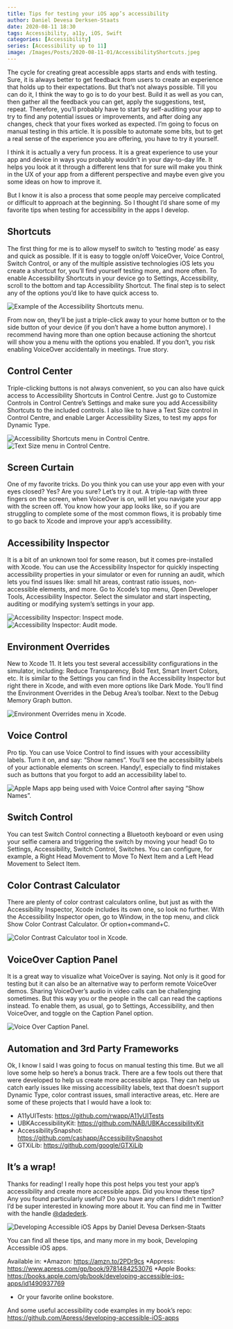 ```yaml
---
title: Tips for testing your iOS app’s accessibility
author: Daniel Devesa Derksen-Staats
date: 2020-08-11 18:30
tags: Accessibility, a11y, iOS, Swift
categories: [Accessibility]
series: [Accessibility up to 11]
image: /Images/Posts/2020-08-11-01/AccessibilityShortcuts.jpeg
---
```


The cycle for creating great accessible apps starts and ends with testing. Sure, it is always better to get feedback from users to create an experience that holds up to their expectations. But that’s not always possible. Till you can do it, I think the way to go is to do your best. Build it as well as you can, then gather all the feedback you can get, apply the suggestions, test, repeat.
Therefore, you’ll probably have to start by self-auditing your app to try to find any potential issues or improvements, and after doing any changes, check that your fixes worked as expected. I’m going to focus on manual testing in this article. It is possible to automate some bits, but to get a real sense of the experience you are offering, you have to try it yourself.

I think it is actually a very fun process. It is a great experience to use your app and device in ways you probably wouldn’t in your day-to-day life. It helps you look at it through a different lens that for sure will make you think in the UX of your app from a different perspective and maybe even give you some ideas on how to improve it.

But I know it is also a process that some people may perceive complicated or difficult to approach at the beginning. So I thought I’d share some of my favorite tips when testing for accessibility in the apps I develop.

## Shortcuts
The first thing for me is to allow myself to switch to ‘testing mode’ as easy and quick as possible. If it is easy to toggle on/off VoiceOver, Voice Control, Switch Control, or any of the multiple assistive technologies iOS lets you create a shortcut for, you’ll find yourself testing more, and more often. To enable Accessibility Shortcuts in your device go to Settings, Accessibility, scroll to the bottom and tap Accessibility Shortcut. The final step is to select any of the options you’d like to have quick access to.

![Example of the Accessibility Shortcuts menu.](/Images/Posts/2020-08-11-01/AccessibilityShortcuts.jpeg)

From now on, they’ll be just a triple-click away to your home button or to the side button of your device (if you don’t have a home button anymore). I recommend having more than one option because actioning the shortcut will show you a menu with the options you enabled. If you don’t, you risk enabling VoiceOver accidentally in meetings. True story.

## Control Center
Triple-clicking buttons is not always convenient, so you can also have quick access to Accessibility Shortcuts in Control Centre. Just go to Customize Controls in Control Centre’s Settings and make sure you add Accessibility Shortcuts to the included controls. I also like to have a Text Size control in Control Centre, and enable Larger Accessibility Sizes, to test my apps for Dynamic Type.

![Accessibility Shortcuts menu in Control Centre.](/Images/Posts/2020-08-11-01/AccessibilityShortcutsControlCenter.jpeg)
![Text Size menu in Control Centre.](/Images/Posts/2020-08-11-01/TextSizeControCenter.jpeg)

## Screen Curtain
One of my favorite tricks. Do you think you can use your app even with your eyes closed? Yes? Are you sure? Let’s try it out. A triple-tap with three fingers on the screen, when VoiceOver is on, will let you navigate your app with the screen off. You know how your app looks like, so if you are struggling to complete some of the most common flows, it is probably time to go back to Xcode and improve your app’s accessibility.

## Accessibility Inspector
It is a bit of an unknown tool for some reason, but it comes pre-installed with Xcode. You can use the Accessibility Inspector for quickly inspecting accessibility properties in your simulator or even for running an audit, which lets you find issues like: small hit areas, contrast ratio issues, non-accessible elements, and more. Go to Xcode’s top menu, Open Developer Tools, Accessibility Inspector. Select the simulator and start inspecting, auditing or modifying system’s settings in your app.

![Accessibility Inspector: Inspect mode.](/Images/Posts/2020-08-11-01/AccessibilityInspectorInspect.png)
![Accessibility Inspector: Audit mode.](/Images/Posts/2020-08-11-01/AccessibilityInspectorAudit.png)

## Environment Overrides
New to Xcode 11. It lets you test several accessibility configurations in the simulator, including: Reduce Transparency, Bold Text, Smart Invert Colors, etc. It is similar to the Settings you can find in the Accessibility Inspector but right there in Xcode, and with even more options like Dark Mode. You’ll find the Environment Overrides in the Debug Area’s toolbar. Next to the Debug Memory Graph button.

![Environment Overrides menu in Xcode.](/Images/Posts/2020-08-11-01/EnvironmentOverrides.png)

## Voice Control
Pro tip. You can use Voice Control to find issues with your accessibility labels. Turn it on, and say: “Show names”. You’ll see the accessibility labels of your actionable elements on screen. Handy!, especially to find mistakes such as buttons that you forgot to add an accessibility label to.

![Apple Maps app being used with Voice Control after saying “Show Names”.](/Images/Posts/2020-08-11-01/VoiceControlShowNames.jpeg)

## Switch Control
You can test Switch Control connecting a Bluetooth keyboard or even using your selfie camera and triggering the switch by moving your head! Go to Settings, Accessibility, Switch Control, Switches. You can configure, for example, a Right Head Movement to Move To Next Item and a Left Head Movement to Select Item.

## Color Contrast Calculator
There are plenty of color contrast calculators online, but just as with the Accessibility Inspector, Xcode includes its own one, so look no further. With the Accessibility Inspector open, go to Window, in the top menu, and click Show Color Contrast Calculator. Or option+command+C.

![Color Contrast Calculator tool in Xcode.](/Images/Posts/2020-08-11-01/ColorContrastCalculator.png)

## VoiceOver Caption Panel
It is a great way to visualize what VoiceOver is saying. Not only is it good for testing but it can also be an alternative way to perform remote VoiceOver demos. Sharing VoiceOver’s audio in video calls can be challenging sometimes. But this way you or the people in the call can read the captions instead. To enable them, as usual, go to Settings, Accessibility, and then VoiceOver, and toggle on the Caption Panel option.

![Voice Over Caption Panel.](/Images/Posts/2020-08-11-01/VoiceOverCaption.jpg)

## Automation and 3rd Party Frameworks
Ok, I know I said I was going to focus on manual testing this time. But we all love some help so here’s a bonus track. There are a few tools out there that were developed to help us create more accessible apps. They can help us catch early issues like missing accessibility labels, text that doesn’t support Dynamic Type, color contrast issues, small interactive areas, etc. Here are some of these projects that I would have a look to:
* A11yUITests: https://github.com/rwapp/A11yUITests
* UBKAccessibilityKit: https://github.com/NAB/UBKAccessibilityKit
* AccessibilitySnapshot: https://github.com/cashapp/AccessibilitySnapshot
* GTXiLib: https://github.com/google/GTXiLib

## It’s a wrap!
Thanks for reading! I really hope this post helps you test your app’s accessibility and create more accessible apps. Did you know these tips? Any you found particularly useful? Do you have any others I didn’t mention? I’d be super interested in knowing more about it. You can find me in Twitter with the handle [@dadederk](https://twitter.com/dadederk).

![Developing Accessible iOS Apps by Daniel Devesa Derksen-Staats](/Images/Posts/2020-05-14-01/Book.png) 

You can find all these tips, and many more in my book, Developing Accessible iOS apps.

Available in:
*Amazon: https://amzn.to/2PDr9cs
*Appress: https://www.apress.com/gp/book/9781484253076
*Apple Books: https://books.apple.com/gb/book/developing-accessible-ios-apps/id1490937769
* Or your favorite online bookstore.

And some useful accessibility code examples in my book’s repo: https://github.com/Apress/developing-accessible-iOS-apps
